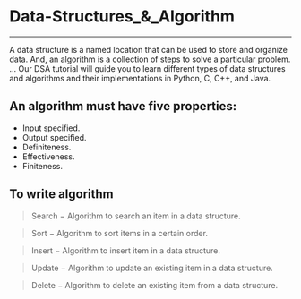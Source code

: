 # Data-Structures_&_Algorithm
----------------------

A data structure is a named location that can be used to store and organize data. And, an algorithm is a collection of steps to solve a particular problem. ... Our DSA tutorial will guide you to learn different types of data structures and algorithms and their implementations in Python, C, C++, and Java.

An algorithm must have five properties:
-------------------------------

* Input specified.
* Output specified.
* Definiteness.
* Effectiveness.
* Finiteness.


To write algorithm
---------
>Search − Algorithm to search an item in a data structure.

>Sort − Algorithm to sort items in a certain order.

>Insert − Algorithm to insert item in a data structure.

>Update − Algorithm to update an existing item in a data structure.

>Delete − Algorithm to delete an existing item from a data structure.


